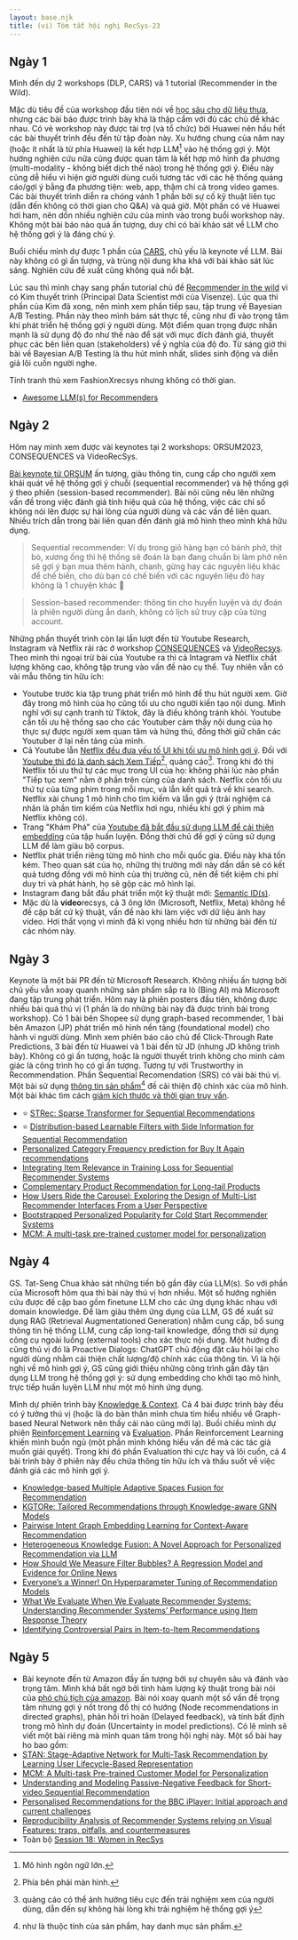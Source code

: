 ```yaml
---
layout: base.njk
title: (vi) Tóm tắt hội nghị RecSys-23
---
```


## Ngày 1
Mình đến dự 2 workshops (DLP, CARS) và 1 tutorial (Recommender in the Wild). 

Mặc dù tiêu đề của workshop đầu tiên nói về [học sâu cho dữ liệu thưa](https://dlp4rec.github.io/), nhưng các bài báo được trình bày khá là thập cẩm với đủ các chủ đề khác nhau. Có vẻ workshop này được tài trợ (và tổ chức) bởi Huawei nên hầu hết các bài thuyết trình đều đến từ tập đoàn này. Xu hướng chung của năm nay (hoặc ít nhất là từ phía Huawei) là kết hợp LLM[^4] vào hệ thống gợi ý. Một hướng nghiên cứu nữa cũng được quan tâm là kết hợp mô hình đa phương (multi-modality - không biết dịch thế nào) trong hệ thống gợi ý. Điều này cũng dễ hiểu vì hiện giờ người dùng cuối tương tác với các hệ thống quảng cáo/gợi ý bằng đa phương tiện: web, app, thậm chí cả trong video games. Các bài thuyết trình diễn ra chóng vánh 1 phần bởi sự cố kỹ thuật liên tục (dẫn đến không có thời gian cho Q&A) và quá giờ. Một phần có vẻ Huawei hơi ham, nên dồn nhiều nghiên cứu của mình vào trong buổi workshop này. Không một bài báo nào quá ấn tượng, duy chỉ có bài khảo sát về LLM cho hệ thống gợi ý là đáng chú ý.

Buổi chiều mình dự được 1 phần của [CARS](https://cars-workshops.com/), chủ yếu là keynote về LLM. Bài này không có gì ấn tượng, và trùng nội dung kha khá với bài khảo sát lúc sáng. Nghiên cứu đề xuất cũng không quá nổi bật.

Lúc sau thì mình chạy sang phần tutorial chủ đề [Recommender in the wild](https://github.com/recs-in-the-wild/recsys23-tutorial) vì có Kim thuyết trình (Principal Data Scientist mới của Visenze). Lúc qua thì phần của Kim đã xong, nên mình xem phần tiếp sau, tập trung về Bayesian A/B Testing. Phần này theo mình bám sát thực tế, cũng như đi vào trọng tâm khi phát triển hệ thống gợi ý người dùng. Một điểm quan trọng được nhấn mạnh là sử dụng độ đo như thế nào để sát với mục đích đánh giá, thuyết phục các bên liên quan (stakeholders) về ý nghĩa của độ đo. Từ sáng giờ thì bài về Bayesian A/B Testing là thu hút mình nhất, slides sinh động và diễn giả lôi cuốn người nghe.

Tính tranh thủ xem FashionXrecsys nhưng không có thời gian.

- [Awesome LLM(s) for Recommenders](https://github.com/CHIANGEL/Awesome-LLM-for-RecSys)

[^4]: Mô hình ngôn ngữ lớn. 
## Ngày 2
Hôm nay mình xem được vài keynotes tại 2 workshops: ORSUM2023, CONSEQUENCES và VideoRecSys.

[Bài keynote từ ORSUM](https://web-ainf.aau.at/pub/jannach/slides/ORSUM2023-Keynote.pdf) ấn tượng, giàu thông tin, cung cấp cho người xem khái quát về hệ thống gợi ý chuỗi (sequential recommender) và hệ thống gợi ý theo phiên (session-based recommender). Bài nói cũng nêu lên những vấn đề trong việc đánh giá tính hiệu quả của hệ thống, việc các chỉ số không nói lên được sự hài lòng của người dùng và các vấn đề liên quan. Nhiều trích dẫn trong bài liên quan đến đánh giá mô hình theo mình khá hữu dụng.

> Sequential recommender: Ví dụ trong giỏ hàng bạn có bánh phở, thịt bò, xương ống thì hệ thống sẽ đoán là bạn đang chuẩn bị làm phở nên sẽ gợi ý bạn mua thêm hành, chanh, gừng hay các nguyên liệu khác để chế biến, cho dù bạn có chế biến với các nguyên liệu đó hay không là 1 chuyện khác 🤣

> Session-based recommender: thông tin cho huyến luyện và dự đoán là phiên người dùng ẩn danh, không có lịch sử truy cập của từng account. 

Những phần thuyết trình còn lại lần lượt đến từ Youtube Research, Instagram và Netflix rải rác ở workshop [CONSEQUENCES](https://www.youtube.com/watch?v=WRRnsZfcQ9g&ab_channel=CONSEQUENCESRecSysWorkshop) và [VideoRecsys](https://videorecsys.com/). Theo mình thì ngoại trừ bài của Youtube ra thì cả Intagram và Netflix chất lượng không cao, không tập trung vào vấn đề nào cụ thể. Tuy nhiên vẫn có vài mẫu thông tin hữu ích:
- Youtube trước kia tập trung phát triển mô hình để thu hút người xem. Giờ đây trong mô hình của họ cũng tối ưu cho người kiến tạo nội dung. Mình nghĩ với sự cạnh tranh từ Tiktok, đây là điều không tránh khỏi. Youtube cần tối ưu hệ thống sao cho các Youtuber cảm thấy nội dung của họ thực sự được người xem quan tâm và hứng thú, đồng thời giữ chân các Youtuber ở lại nền tảng của mình.
- Cả Youtube lẫn [Netflix đều đưa yếu tố UI khi tối ưu mô hình gợi ý](https://videorecsys.com/slides/mark_talk3.pdf). Đối với [Youtube thì đó là danh sách Xem Tiếp](https://videorecsys.com/slides/lukasz_keynote.pdf)[^1], quảng cáo[^2]. Trong khi đó thì Netflix tối ưu thứ tự các mục trong UI của họ: không phải lúc nào phần "Tiếp tục xem" nằm ở phần trên cùng của danh sách. Netflix còn tối ưu thứ tự của từng phim trong mỗi mục, và lẫn kết quả trả về khi search. Netflix xài chung 1 mô hình cho tìm kiếm và lẫn gợi ý (trải nghiệm cá nhân là phần tìm kiếm của Netflix hơi ngu, nhiều khi gợi ý phim mà Netflix không có).
- Trang "Khám Phá" của [Youtube đã bắt đầu sử dụng LLM để cải thiện embedding](https://arxiv.org/pdf/2305.15498.pdf) của tập huấn luyện. Đồng thời chủ đề gợi ý cũng sử dụng LLM để làm giàu bộ corpus.
- Netflix phát triển riêng từng mô hình cho mỗi quốc gia. Điều này khá tốn kém. Theo quan sát của họ, những thị trường mới này dần dần sẽ có kết quả tương đồng với mô hình của thị trường cũ, nên để tiết kiệm chi phí duy trì và phát hành, họ sẽ gộp các mô hình lại.
- Instagram đang bắt đầu phát triển một kỹ thuật mới: [Semantic ID(s)](https://videorecsys.com/slides/thomas_talk1.pdf).
- Mặc dù là **video**recsys, cả 3 ông lớn (Microsoft, Netflix, Meta) không hề đề cập bất cứ kỹ thuật, vấn đề nào khi làm việc với dữ liệu ảnh hay video. Hơi thất vọng vì mình đã kì vọng nhiều hơn từ những bài đến từ các nhóm này. 

[^1]: Phía bên phải màn hình.
[^2]: quảng cáo có thể ảnh hưởng tiêu cực đến trải nghiệm xem của người dùng, dẫn đến sự không hài lòng khi trải nghiệm hệ thống gợi ý
## Ngày 3
Keynote là một bài PR đến từ Microsoft Research. Không nhiều ấn tượng bởi chủ yếu vẫn xoay quanh những sản phẩm sắp ra lò (Bing AI) mà Microsoft đang tập trung phát triển. Hôm nay là phiên posters đầu tiên, không được nhiều bài quá thú vị (1 phần là do những bài này đã được trình bài trong workshop). Có 1 bài bên Shopee sử dụng graph-based recommender, 1 bài bên Amazon (JP) phát triển mô hình nền tảng (foundational model) cho hành vi người dùng. Mình xem phiên báo cáo chủ để Click-Through Rate Predictions, 3 bài đến từ Huawei và 1 bài đến từ JD (nhưng JD không trình bày). Không có gì ấn tượng, hoặc là người thuyết trình không cho mình cảm giác là công trình họ có gì ấn tượng. Tương tự với Trustworthy in Recommendation. Phần Sequential Recomendation (SRS) có vài bài thú vị. Một bài sử dụng [thông tin sản phẩm](https://dl.acm.org/doi/10.1145/3604915.3610643)[^3] đề cải thiện độ chính xác của mô hình. Một bài khác tìm cách [giảm kích thước và thời gian truy vấn](https://dl.acm.org/doi/10.1145/3604915.3608779).
- ⭐ [STRec: Sparse Transformer for Sequential Recommendations](https://dl.acm.org/doi/10.1145/3604915.3608779)
- ⭐ [Distribution-based Learnable Filters with Side Information for Sequential Recommendation](https://dl.acm.org/doi/10.1145/3604915.3608782)
- [Personalized Category Frequency prediction for Buy It Again recommendations](https://dl.acm.org/doi/abs/10.1145/3604915.3608822)
- [Integrating Item Relevance in Training Loss for Sequential Recommender Systems](https://dl.acm.org/doi/10.1145/3604915.3610643)
- [Complementary Product Recommendation for Long-tail Products](https://dl.acm.org/doi/10.1145/3604915.3608864)
- [How Users Ride the Carousel: Exploring the Design of Multi-List Recommender Interfaces From a User Perspective](https://dl.acm.org/doi/10.1145/3604915.3610638)
- [Bootstrapped Personalized Popularity for Cold Start Recommender Systems](https://dl.acm.org/doi/10.1145/3604915.3608820)
- [MCM: A multi-task pre-trained customer model for personalization](https://assets.amazon.science/d7/a5/d17698634b70925612c07f07a0fa/mcm-a-multi-task-pre-trained-customer-model-for-personalization.pdf)

[^3]: như là thuộc tính của sản phẩm, hay danh mục sản phẩm.
## Ngày 4
GS. Tat-Seng Chua khảo sát những tiến bộ gần đây của LLM(s). So với phần của Microsoft hôm qua thì bài này thú vị hơn nhiều. Một số hướng nghiên cứu được đề cập bao gồm finetune LLM cho các ứng dụng khác nhau với domain knowledge. Để làm giàu thêm ứng dụng của LLM, GS đề xuất sử dụng RAG (Retrieval Augmentationed Generation) nhằm cung cấp, bổ sung thông tin hệ thống LLM, cung cấp long-tail knowledge, đồng thời sử dụng công cụ ngoài luồng (external tools) cho xác thực nội dung. Một hướng đi cũng thú vị đó là Proactive Dialogs: ChatGPT chủ động đặt câu hỏi lại cho người dùng nhằm cải thiện chất lượng/độ chính xác của thông tin. Vì là hội nghị về mô hình gợi ý, GS cũng giới thiệu những công trình gần đây tận dụng LLM trong hệ thống gợi ý: sử dụng embedding cho khởi tạo mô hình, trực tiếp huấn luyện LLM như một mô hình ứng dụng.

Mình dự phiên trình bày [Knowledge & Context](https://recsys.acm.org/recsys23/session-8/). Cả 4 bài được trình bày đều có ý tưởng thú vị (hoặc là do bản thân mình chưa tìm hiểu nhiều về Graph-based Neural Network nên thấy cái nào cũng mới lạ). Buồi chiều mình dự phiên [Reinforcement Learning](https://recsys.acm.org/recsys23/session-10/) và [Evaluation](https://recsys.acm.org/recsys23/session-12/). Phần Reinforcement Learning khiến mình buồn ngủ (một phần mình không hiểu vấn đề mà các tác giả muốn giải quyết). Trong khi đó phần Evaluation thì cực hay và lôi cuốn, cả 4 bài trình bày ở phiên này đều chứa thông tin hữu ích và thấu suốt về việc đánh giá các mô hình gợi ý.
- [Knowledge-based Multiple Adaptive Spaces Fusion for Recommendation](https://dl.acm.org/doi/10.1145/3604915.3608787)
- [KGTORe: Tailored Recommendations through Knowledge-aware GNN Models](https://dl.acm.org/doi/10.1145/3604915.3608804)
- [Pairwise Intent Graph Embedding Learning for Context-Aware Recommendation](https://dl.acm.org/doi/10.1145/3604915.3608815)
- [Heterogeneous Knowledge Fusion: A Novel Approach for Personalized Recommendation via LLM](https://dl.acm.org/doi/10.1145/3604915.3608874)
- [How Should We Measure Filter Bubbles? A Regression Model and Evidence for Online News](https://dl.acm.org/doi/10.1145/3604915.3608805)
- [Everyone’s a Winner! On Hyperparameter Tuning of Recommendation Models](https://dl.acm.org/doi/10.1145/3604915.3609488) 
- [What We Evaluate When We Evaluate Recommender Systems: Understanding Recommender Systems’ Performance using Item Response Theory](https://dl.acm.org/doi/10.1145/3604915.3608809)
- [Identifying Controversial Pairs in Item-to-Item Recommendations](https://dl.acm.org/doi/10.1145/3604915.3608871)
## Ngày 5
- Bài keynote đến từ Amazon đầy ấn tượng bởi sự chuyên sâu và đánh vào trọng tâm. Mình khá bất ngờ bởi tính hàm lượng kỹ thuật trong bài nói của [phó chủ tịch của amazon](https://en.wikipedia.org/wiki/Rajeev_Rastogi). Bài nói xoay quanh một số vấn đề trọng tâm nhưng gợi ý nốt trong đồ thị có hướng (Node recommendations in directed graphs), phản hồi trì hoãn (Delayed feedback), và tính bất định trong mô hình dự đoán (Uncertainty in model predictions). Có lẽ mình sẽ viết một bài riêng mà mình quan tâm trong hội nghị này. Một số bài hay ho bao gồm:
- [STAN: Stage-Adaptive Network for Multi-Task Recommendation by Learning User Lifecycle-Based Representation](https://dl.acm.org/doi/10.1145/3604915.3608796)
- [MCM: A Multi-task Pre-trained Customer Model for Personalization](https://dl.acm.org/doi/10.1145/3604915.3608868)
- [Understanding and Modeling Passive-Negative Feedback for Short-video Sequential Recommendation](https://dl.acm.org/doi/10.1145/3604915.3608814)
- [Personalised Recommendations for the BBC iPlayer: Initial approach and current challenges](https://dl.acm.org/doi/10.1145/3604915.3608867)
- [Reproducibility Analysis of Recommender Systems relying on Visual Features: traps, pitfalls, and countermeasures](https://dl.acm.org/doi/pdf/10.1145/3604915.3609492)
- Toàn bộ [Session 18: Women in RecSys](https://recsys.acm.org/recsys23/session-18/)
